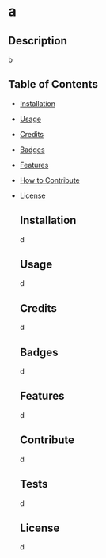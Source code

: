 # a
  ## Description 
  b

  ## Table of Contents
- [Installation](#installation)
- [Usage](#usage)
- [Credits](#credits)
- [Badges](#badges)
- [Features](#features)
- [How to Contribute](#contribute)
- [License](#license)
  
  ## Installation
  d

  ## Usage
  d

  ## Credits
  d

  ## Badges
  d

  ## Features
  d

  ## Contribute
  d

  ## Tests
  d

  ## License
  d
